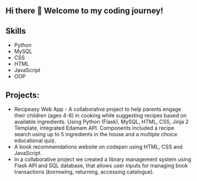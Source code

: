 ## Hi there 👋 Welcome to my coding journey!

## Skills
* Python
* MySQL
* CSS
* HTML
* JavaScript
* OOP

## Projects:
* Recipeasy Web App - A collaborative project to help parents engage their children (ages 4-8) in cooking while suggesting recipes based on available ingredients. Using Python (Flask), MySQL, HTML, CSS, Jinja 2 Template, integrated Edamam API. Components included a recipe search using up to 5 ingredients in the house and a multiple choice educational quiz.
* A book recommendations website on codepen using HTML, CSS and JavaScript.
* In a collaborative project we created a library management system using Flask API and SQL database, that allows user inputs for managing book transactions (borrowing, returning, accessing catalogue).

<!--
**ElinorE23/ElinorE23** is a ✨ _special_ ✨ repository because its `README.md` (this file) appears on your GitHub profile.

Here are some ideas to get you started:

- 🔭 I’m currently working on ...
- 🌱 I’m currently learning ...
- 👯 I’m looking to collaborate on ...
- 🤔 I’m looking for help with ...
- 💬 Ask me about ...
- 📫 How to reach me: ...
- 😄 Pronouns: ...
- ⚡ Fun fact: ...
-->

